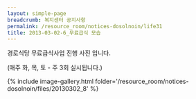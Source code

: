 ```yaml
--- 
layout: simple-page 
breadcrumb: 복지센터 공지사항 
permalink: /resource_room/notices-dosolnoin/life31
title: 2013-03-02-6_무료급식 모습
--- 
```




경로식당 무료급식사업 진행 사진 입니다.

(매주 화, 목, 토 - 주 3회 실시됩니다.)


{% include image-gallery.html folder='/resource_room/notices-dosolnoin/files/20130302_8' %}